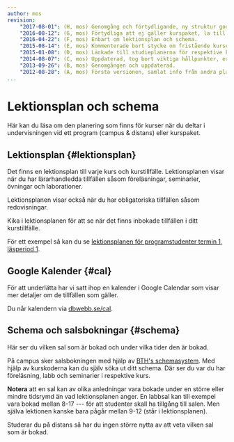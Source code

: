 ```yaml
---
author: mos
revision:
    "2017-08-01": (H, mos) Genomgång och förtydligande, ny struktur google kal.
    "2016-08-12": (G, mos) Förtydliga att ej gäller kurspaket, la till gcal.
    "2016-04-22": (F, mos) Enbart om lektionsplan och schema.
    "2015-08-14": (E, mos) Kommenterade bort stycke om fristående kurser.
    "2015-01-08": (D, mos) Länkade till studieplanerna för respektive kurspaket.
    "2014-08-07": (C, mos) Uppdaterad, tog bort viktiga hållpunkter, ersattes av uppdaterade studieplaner samt nya studieplaner för kurspaket.
    "2013-09-26": (B, mos) Genomgången och uppdaterad.
    "2012-08-28": (A, mos) Första versionen, samlat info från andra platser.
...
```

Lektionsplan och schema
==================================

Här kan du läsa om den planering som finns för kurser när du deltar i undervisningen vid ett program (campus & distans) eller kurspaket.



Lektionsplan {#lektionsplan}
----------------------------

Det finns en lektionsplan till varje kurs och kurstillfälle. Lektionsplanen visar när du har lärarhandledda tillfällen såsom föreläsningar, seminarier, övningar och laborationer.

Lektionsplanen visar också när du har obligatoriska tillfällen såsom redovisningar.

Kika i lektionsplanen för att se när det finns inbokade tillfällen i ditt kurstillfälle.

För ett exempel så kan du se [lektionsplanen för programstudenter termin 1, läsperiod 1](/program/webbprogrammering/lektionsplan/lasperiod1).



Google Kalender {#cal}
----------------------------

För att underlätta har vi satt ihop en kalender i Google Calendar som visar mer detaljer om de tillfällen som gäller.

Du når kalendern via [dbwebb.se/cal](/cal).



Schema och salsbokningar {#schema}
----------------------------

Här ser du vilken sal som är bokad och under vilka tider den är bokad.

På campus sker salsbokningen med hjälp av [BTH's schemasystem](http://schema.bth.se). Med hjälp av kurskoderna kan du själv söka ut ditt schema. Där ser du var du har föreläsning, labb och seminarier i respektive kurs.

**Notera** att en sal kan av olika anledningar vara bokade under en större eller mindre tidsrymd än vad lektionsplanen anger. En labbsal kan till exempel vara bokad mellan 8-17 --- för att studenter skall ha tillgång till salen. Men själva lektionen kanske bara pågår mellan 9-12 (står i lektionsplanen).

Studerar du på distans så har du ingen större nytta av att veta vilken sal som är bokad.
